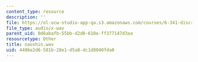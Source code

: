 ```yaml
---
content_type: resource
description: ''
file: https://ol-ocw-studio-app-qa.s3.amazonaws.com/courses/6-341-discrete-time-signal-processing-fall-2005/4406e2d6581b28e1d5a8dc1d8040fda0_naoshin.wav
file_type: audio/x-wav
parent_uid: 0d6abafb-55bb-d2d0-610e-ff377147d3aa
resourcetype: Other
title: naoshin.wav
uid: 4406e2d6-581b-28e1-d5a8-dc1d8040fda0
---
```

